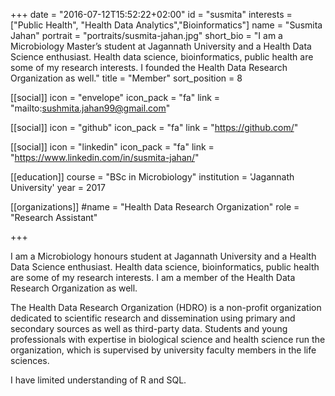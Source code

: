 +++
date = "2016-07-12T15:52:22+02:00"
id = "susmita"
interests = ["Public Health", "Health Data Analytics","Bioinformatics"]
name = "Susmita Jahan"
portrait = "portraits/susmita-jahan.jpg"
short_bio = "I am a Microbiology Master’s student at Jagannath University and a Health Data Science enthusiast. Health data science, bioinformatics, public health are some of my research interests. I founded the Health Data Research Organization as well."
title = "Member"
sort_position = 8

[[social]]
    icon = "envelope"
    icon_pack = "fa"
    link = "mailto:sushmita.jahan99@gmail.com"

[[social]]
    icon = "github"
    icon_pack = "fa"
    link = "https://github.com/"

[[social]]
    icon = "linkedin"
    icon_pack = "fa"
    link = "https://www.linkedin.com/in/susmita-jahan/"

[[education]]
    course = "BSc in Microbiology"
    institution = 'Jagannath University'
    year = 2017


[[organizations]]
    #name = "Health Data Research Organization"
    role = "Research Assistant"


+++

I am a Microbiology honours student at Jagannath
University and a Health Data Science enthusiast. Health data science, bioinformatics, public health are some of my research interests. I am a member of the Health Data Research Organization as well.

The Health Data Research Organization (HDRO) is a non-profit organization dedicated to scientific research and dissemination using primary and secondary sources as well as third-party data. Students and young professionals with expertise in biological science and health science run the organization, which is supervised by university faculty members in the life sciences.

I have limited understanding of R and SQL.
